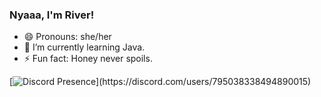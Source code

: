 ### Nyaaa, I'm River!

- 😄 Pronouns: she/her
- 🌱 I’m currently learning Java.
- ⚡ Fun fact: Honey never spoils.

[![Discord Presence](https://lanyard.cnrad.dev/api/795038338494890015?theme=light&showDisplayName=true&idleMessage=Probably%20meowing...)](https://discord.com/users/795038338494890015)

